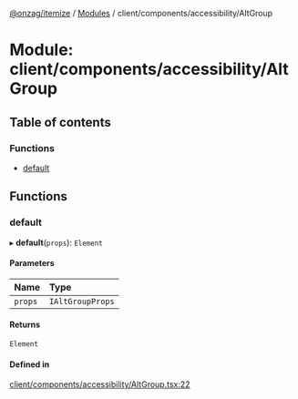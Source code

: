 [@onzag/itemize](../README.md) / [Modules](../modules.md) / client/components/accessibility/AltGroup

# Module: client/components/accessibility/AltGroup

## Table of contents

### Functions

- [default](client_components_accessibility_AltGroup.md#default)

## Functions

### default

▸ **default**(`props`): `Element`

#### Parameters

| Name | Type |
| :------ | :------ |
| `props` | `IAltGroupProps` |

#### Returns

`Element`

#### Defined in

[client/components/accessibility/AltGroup.tsx:22](https://github.com/onzag/itemize/blob/73e0c39e/client/components/accessibility/AltGroup.tsx#L22)
